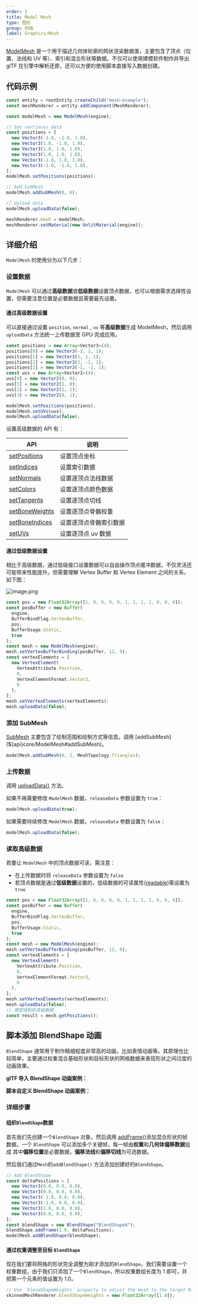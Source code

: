 ```yaml
---
order: 1
title: Model Mesh
type: 图形
group: 网格
label: Graphics/Mesh
---
```


[ModelMesh](${api}core/ModelMesh) 是一个用于描述几何体轮廓的网状渲染数据类，主要包含了顶点（位置、法线和 UV 等）、索引和混合形状等数据。不仅可以使用建模软件制作并导出 glTF 在引擎中解析还原，还可以方便的使用脚本直接写入数据创建。

<playground src="obj-loader.ts"></playground>

## 代码示例

```typescript
const entity = rootEntity.createChild("mesh-example");
const meshRenderer = entity.addComponent(MeshRenderer);

const modelMesh = new ModelMesh(engine);

// Set vertieces data
const positions = [
  new Vector3(-1.0, -1.0, 1.0),
  new Vector3(1.0, -1.0, 1.0),
  new Vector3(1.0, 1.0, 1.0),
  new Vector3(1.0, 1.0, 1.0),
  new Vector3(-1.0, 1.0, 1.0),
  new Vector3(-1.0, -1.0, 1.0),
];
modelMesh.setPositions(positions);

// Add SubMesh
modelMesh.addSubMesh(0, 6);

// Upload data
modelMesh.uploadData(false);

meshRenderer.mesh = modelMesh;
meshRenderer.setMaterial(new UnlitMaterial(engine));
```

## 详细介绍

`ModelMesh` 的使用分为以下几步：

### **设置数据**

`ModelMesh` 可以通过**高级数据**或**低级数据**设置顶点数据，也可以根据需求选择性设置，但需要注意位置是必要数据且需要最先设置。

#### 通过高级数据设置

可以直接通过设置 `position`, `normal` , `uv` 等**高级数据**生成 ModelMesh，然后调用 `uploadData` 方法统一上传数据至 GPU 完成应用。

```typescript
const positions = new Array<Vector3>(4);
positions[0] = new Vector3(-1, 1, 1);
positions[1] = new Vector3(1, 1, 1);
positions[2] = new Vector3(1, -1, 1);
positions[3] = new Vector3(-1, -1, 1);
const uvs = new Array<Vector2>(4);
uvs[0] = new Vector2(0, 0);
uvs[1] = new Vector2(1, 0);
uvs[2] = new Vector2(1, 1);
uvs[3] = new Vector2(0, 1);

modelMesh.setPositions(positions);
modelMesh.setUVs(uvs);
modelMesh.uploadData(false);
```

设置高级数据的 API 有：

| API                                                   | 说明                   |
| ----------------------------------------------------- | ---------------------- |
| [setPositions](${api}core/ModelMesh#setPositions)     | 设置顶点坐标           |
| [setIndices](${api}core/ModelMesh#setIndices)         | 设置索引数据           |
| [setNormals](${api}core/ModelMesh#setNormals)         | 设置逐顶点法线数据     |
| [setColors](${api}core/ModelMesh#setColors)           | 设置逐顶点颜色数据     |
| [setTangents](${api}core/ModelMesh#setTangents)       | 设置逐顶点切线         |
| [setBoneWeights](${api}core/ModelMesh#setBoneWeights) | 设置逐顶点骨骼权重     |
| [setBoneIndices](${api}core/ModelMesh#setBoneIndices) | 设置逐顶点骨骼索引数据 |
| [setUVs](${api}core/ModelMesh#setUVs)                 | 设置逐顶点 uv 数据     |

#### 通过低级数据设置

相比于高级数据，通过低级接口设置数据可以自由操作顶点缓冲数据，不仅灵活还可能带来性能提升。但需要理解 Vertex Buffer 和 Vertex Element 之间的关系，如下图：

![image.png](https://mdn.alipayobjects.com/huamei_jvf0dp/afts/img/A*68IjSo2kwUAAAAAAAAAAAAAADleLAQ/original)

```typescript
const pos = new Float32Array([1, 0, 0, 0, 0, 1, 1, 1, 1, 0, 0, 0]);
const posBuffer = new Buffer(
  engine,
  BufferBindFlag.VertexBuffer,
  pos,
  BufferUsage.Static,
  true
);
const mesh = new ModelMesh(engine);
mesh.setVertexBufferBinding(posBuffer, 12, 0);
const vertexElements = [
  new VertexElement(
    VertexAttribute.Position,
    0,
    VertexElementFormat.Vector3,
    0
  ),
];
mesh.setVertexElements(vertexElements);
mesh.uploadData(false);
```

### **添加 SubMesh**

[SubMesh](${api}core/SubMesh) 主要包含了绘制范围和绘制方式等信息。调用 [addSubMesh](${api}core/ModelMesh#addSubMesh)。

```typescript
modelMesh.addSubMesh(0, 2, MeshTopology.Triangles);
```

### **上传数据**

调用 [uploadData()](${api}core/ModelMesh#uploadData) 方法。

如果不再需要修改 `ModelMesh` 数据，`releaseData` 参数设置为 `true`：

```typescript
modelMesh.uploadData(true);
```

如果需要持续修改 `ModelMesh` 数据，`releaseData` 参数设置为 `false`：

```typescript
modelMesh.uploadData(false);
```

<playground src="model-mesh.ts"></playground>

### **读取高级数据**

若要让 `ModelMesh` 中的顶点数据可读，需注意：

- 在上传数据时将 `releaseData` 参数设置为 `false`
- 若顶点数据是通过**低级数据**设置的，低级数据的可读属性([readable](${api}core/Buffer#readable))需设置为 `true`

```typescript
const pos = new Float32Array([1, 0, 0, 0, 0, 1, 1, 1, 1, 0, 0, 0]);
const posBuffer = new Buffer(
  engine,
  BufferBindFlag.VertexBuffer,
  pos,
  BufferUsage.Static,
  true
);
const mesh = new ModelMesh(engine);
mesh.setVertexBufferBinding(posBuffer, 12, 0);
const vertexElements = [
  new VertexElement(
    VertexAttribute.Position,
    0,
    VertexElementFormat.Vector3,
    0
  ),
];
mesh.setVertexElements(vertexElements);
mesh.uploadData(false);
// 期望得到的高级数据
const result = mesh.getPositions();
```

## 脚本添加 BlendShape 动画

`BlendShape` 通常用于制作精细程度非常高的动画，比如表情动画等。其原理也比较简单，主要通过权重混合基础形状和目标形状的网格数据来表现形状之间过度的动画效果。

**glTF 导入 BlendShape 动画案例：**
<playground src="skeleton-animation-blendShape.ts"></playground>

**脚本自定义 BlendShape 动画案例：**
<playground src="skeleton-animation-customBlendShape.ts"></playground>

### 详细步骤

#### **组织`BlendShape`数据**

首先我们先创建一个`BlendShape` 对象，然后调用 [addFrame()](${api}core/ModelMesh#addFrame)添加混合形状的帧数据，一个 `BlendShape` 可以添加多个关键帧，每一帧由**权重**和**几何体偏移数据**组成 其中**偏移位置**是必要数据，**偏移法线**和**偏移切线**为可选数据。

然后我们通过`Mesh`的`addBlendShape()` 方法添加创建好的`BlendShape`。

```typescript
// Add BlendShape
const deltaPositions = [
  new Vector3(0.0, 0.0, 0.0),
  new Vector3(0.0, 0.0, 0.0),
  new Vector3(-1.0, 0.0, 0.0),
  new Vector3(-1.0, 0.0, 0.0),
  new Vector3(1.0, 0.0, 0.0),
  new Vector3(0.0, 0.0, 0.0),
];
const blendShape = new BlendShape("BlendShapeA");
blendShape.addFrame(1.0, deltaPositions);
modelMesh.addBlendShape(blendShape);
```

#### **通过权重调整至目标 `BlendShape`**

现在我们要将网格的形状完全调整为刚才添加的`BlendShape`，我们需要设置一个权重数组，由于我们只添加了一个`BlendShape`，所以权重数组长度为 1 即可，并把第一个元素的值设置为 1.0。

```typescript
// Use `blendShapeWeights` property to adjust the mesh to the target BlendShape
skinnedMeshRenderer.blendShapeWeights = new Float32Array([1.0]);
```
